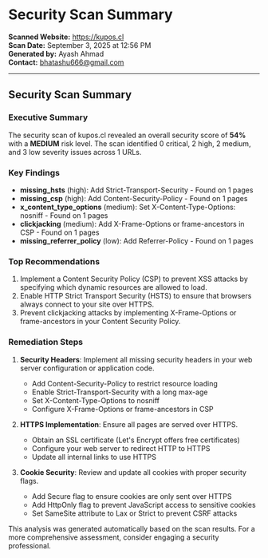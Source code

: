 # Security Scan Summary

**Scanned Website:** https://kupos.cl  
**Scan Date:** September 3, 2025 at 12:56 PM  
**Generated by:** Ayash Ahmad  
**Contact:** bhatashu666@gmail.com  

---


## Security Scan Summary

### Executive Summary

The security scan of kupos.cl revealed an overall security score of **54%** with a **MEDIUM** risk level. The scan identified 0 critical, 2 high, 2 medium, and 3 low severity issues across 1 URLs.

### Key Findings

- **missing_hsts** (high): Add Strict-Transport-Security - Found on 1 pages
- **missing_csp** (high): Add Content-Security-Policy - Found on 1 pages
- **x_content_type_options** (medium): Set X-Content-Type-Options: nosniff - Found on 1 pages
- **clickjacking** (medium): Add X-Frame-Options or frame-ancestors in CSP - Found on 1 pages
- **missing_referrer_policy** (low): Add Referrer-Policy - Found on 1 pages

### Top Recommendations

1. Implement a Content Security Policy (CSP) to prevent XSS attacks by specifying which dynamic resources are allowed to load.
2. Enable HTTP Strict Transport Security (HSTS) to ensure that browsers always connect to your site over HTTPS.
3. Prevent clickjacking attacks by implementing X-Frame-Options or frame-ancestors in your Content Security Policy.

### Remediation Steps

1. **Security Headers**: Implement all missing security headers in your web server configuration or application code.
   - Add Content-Security-Policy to restrict resource loading
   - Enable Strict-Transport-Security with a long max-age
   - Set X-Content-Type-Options to nosniff
   - Configure X-Frame-Options or frame-ancestors in CSP

2. **HTTPS Implementation**: Ensure all pages are served over HTTPS.
   - Obtain an SSL certificate (Let's Encrypt offers free certificates)
   - Configure your web server to redirect HTTP to HTTPS
   - Update all internal links to use HTTPS

3. **Cookie Security**: Review and update all cookies with proper security flags.
   - Add Secure flag to ensure cookies are only sent over HTTPS
   - Add HttpOnly flag to prevent JavaScript access to sensitive cookies
   - Set SameSite attribute to Lax or Strict to prevent CSRF attacks

This analysis was generated automatically based on the scan results. For a more comprehensive assessment, consider engaging a security professional.

